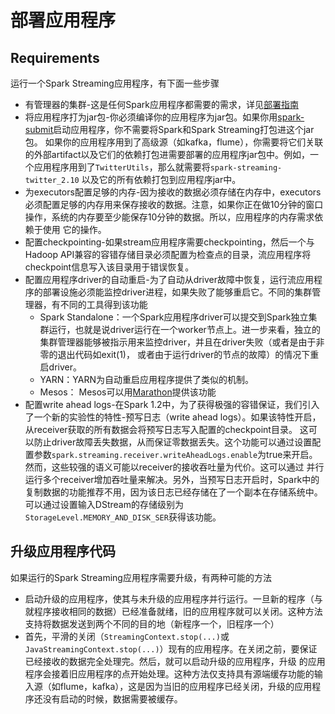 # 部署应用程序

## Requirements

运行一个Spark Streaming应用程序，有下面一些步骤

- 有管理器的集群-这是任何Spark应用程序都需要的需求，详见[部署指南](../../deploying/README.md)
- 将应用程序打为jar包-你必须编译你的应用程序为jar包。如果你用[spark-submit](../../deploying/submitting-applications.md)启动应用程序，你不需要将Spark和Spark Streaming打包进这个jar包。
如果你的应用程序用到了高级源（如kafka，flume），你需要将它们关联的外部artifact以及它们的依赖打包进需要部署的应用程序jar包中。例如，一个应用程序用到了`TwitterUtils`，那么就需要将`spark-streaming-twitter_2.10`
以及它的所有依赖打包到应用程序jar中。
- 为executors配置足够的内存-因为接收的数据必须存储在内存中，executors必须配置足够的内存用来保存接收的数据。注意，如果你正在做10分钟的窗口操作，系统的内存要至少能保存10分钟的数据。所以，应用程序的内存需求依赖于使用
它的操作。
- 配置checkpointing-如果stream应用程序需要checkpointing，然后一个与Hadoop API兼容的容错存储目录必须配置为检查点的目录，流应用程序将checkpoint信息写入该目录用于错误恢复。
- 配置应用程序driver的自动重启-为了自动从driver故障中恢复，运行流应用程序的部署设施必须能监控driver进程，如果失败了能够重启它。不同的集群管理器，有不同的工具得到该功能
    - Spark Standalone：一个Spark应用程序driver可以提交到Spark独立集群运行，也就是说driver运行在一个worker节点上。进一步来看，独立的集群管理器能够被指示用来监控driver，并且在driver失败（或者是由于非零的退出代码如exit(1)，
    或者由于运行driver的节点的故障）的情况下重启driver。
    - YARN：YARN为自动重启应用程序提供了类似的机制。
    - Mesos： Mesos可以用[Marathon](https://github.com/mesosphere/marathon)提供该功能
- 配置write ahead logs-在Spark 1.2中，为了获得极强的容错保证，我们引入了一个新的实验性的特性-预写日志（write ahead logs）。如果该特性开启，从receiver获取的所有数据会将预写日志写入配置的checkpoint目录。
这可以防止driver故障丢失数据，从而保证零数据丢失。这个功能可以通过设置配置参数`spark.streaming.receiver.writeAheadLogs.enable`为true来开启。然而，这些较强的语义可能以receiver的接收吞吐量为代价。这可以通过
并行运行多个receiver增加吞吐量来解决。另外，当预写日志开启时，Spark中的复制数据的功能推荐不用，因为该日志已经存储在了一个副本在存储系统中。可以通过设置输入DStream的存储级别为`StorageLevel.MEMORY_AND_DISK_SER`获得该功能。


## 升级应用程序代码

如果运行的Spark Streaming应用程序需要升级，有两种可能的方法

- 启动升级的应用程序，使其与未升级的应用程序并行运行。一旦新的程序（与就程序接收相同的数据）已经准备就绪，旧的应用程序就可以关闭。这种方法支持将数据发送到两个不同的目的地（新程序一个，旧程序一个）
- 首先，平滑的关闭（`StreamingContext.stop(...)`或`JavaStreamingContext.stop(...)`）现有的应用程序。在关闭之前，要保证已经接收的数据完全处理完。然后，就可以启动升级的应用程序，升级
的应用程序会接着旧应用程序的点开始处理。这种方法仅支持具有源端缓存功能的输入源（如flume，kafka），这是因为当旧的应用程序已经关闭，升级的应用程序还没有启动的时候，数据需要被缓存。


